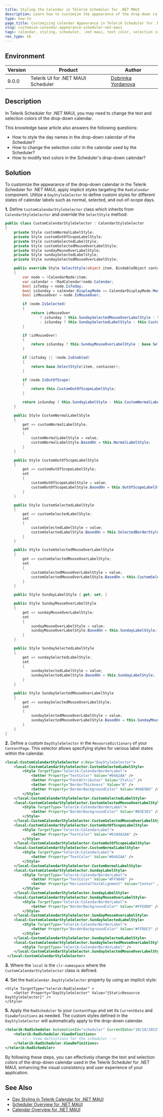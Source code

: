 ```yaml
---
title: Styling the Calendar in Telerik Scheduler for .NET MAUI
description: Learn how to customize the appearance of the drop-down calendar in Telerik Scheduler for .NET MAUI by changing text and selection colors.
type: how-to
page_title: Customizing Calendar Appearance in Telerik Scheduler for .NET MAUI
slug: customize-calendar-appearance-scheduler-net-maui
tags: calendar, styling, scheduler, .net maui, text color, selection color
res_type: kb
---
```


## Environment

| Version | Product | Author | 
| --- | --- | ---- | 
| 9.0.0 | Telerik UI for .NET MAUI Scheduler | [Dobrinka Yordanova](https://www.telerik.com/blogs/author/dobrinka-yordanova)| 

## Description

In Telerik Scheduler for .NET MAUI, you may need to change the text and selection colors of the drop-down calendar.

This knowledge base article also answers the following questions:
- How to style the day names in the drop-down calendar of the Scheduler?
- How to change the selection color in the calendar used by the Scheduler?
- How to modify text colors in the Scheduler's drop-down calendar?

## Solution

To customize the appearance of the drop-down calendar in the Telerik Scheduler for .NET MAUI, apply implicit styles targeting the `RadCalendar` component. Utilize a `DayStyleSelector` to define custom styles for different states of calendar labels such as normal, selected, and out-of-scope days.

**1.** Define `CustomCalendarStyleSelector` class which inherits from `CalendarStyleSelector` and override the `SelectStyle` method:

```C#
public class CustomCalendarStyleSelector : CalendarStyleSelector
{
    private Style customNormalLabelStyle;
    private Style customOutOfScopeLabelStyle;
    private Style customSelectedLabelStyle;
    private Style customSelectedMouseOverLabelStyle;
    private Style sundayMouseOverLabelStyle;
    private Style sundaySelectedLabelStyle;
    private Style sundaySelectedMouseOverLabelStyle;

    public override Style SelectStyle(object item, BindableObject container)
    {
        var node = (CalendarNode)item;
        var calendar = (RadCalendar)node.Calendar;
        bool isToday = node.IsToday;
        bool isSunday = calendar.DisplayMode == CalendarDisplayMode.Month && node.Date.Value.DayOfWeek == DayOfWeek.Sunday;
        bool isMouseOver = node.IsMouseOver;

        if (node.IsSelected)
        {
            return isMouseOver
                ? isSunday ? this.SundaySelectedMouseOverLabelStyle : this.CustomSelectedMouseOverLabelStyle
                : isSunday ? this.SundaySelectedLabelStyle : this.CustomSelectedLabelStyle;
        }

        if (isMouseOver)
        {
            return isSunday ? this.SundayMouseOverLabelStyle : base.SelectStyle(item, container);
        }

        if (isToday || !node.IsEnabled)
        {
            return base.SelectStyle(item, container);
        }

        if (node.IsOutOfScope)
        {
            return this.CustomOutOfScopeLabelStyle;
        }

        return isSunday ? this.SundayLabelStyle : this.CustomNormalLabelStyle;
    }

    public Style CustomNormalLabelStyle
    {
        get => customNormalLabelStyle;
        set
        {
            customNormalLabelStyle = value;
            customNormalLabelStyle.BasedOn = this.NormalLabelStyle;
        }
    }

    public Style CustomOutOfScopeLabelStyle
    {
        get => customOutOfScopeLabelStyle;
        set
        {
            customOutOfScopeLabelStyle = value;
            customOutOfScopeLabelStyle.BasedOn = this.OutOfScopeLabelStyle;
        }
    }

    public Style CustomSelectedLabelStyle
    {
        get => customSelectedLabelStyle;
        set
        {
            customSelectedLabelStyle = value;
            customSelectedLabelStyle.BasedOn = this.SelectedBorderStyle;
        }
    }

    public Style CustomSelectedMouseOverLabelStyle
    {
        get => customSelectedMouseOverLabelStyle;
        set
        {
            customSelectedMouseOverLabelStyle = value;
            customSelectedMouseOverLabelStyle.BasedOn = this.CustomSelectedLabelStyle;
        }
    }

    public Style SundayLabelStyle { get; set; }

    public Style SundayMouseOverLabelStyle
    {
        get => sundayMouseOverLabelStyle;
        set
        {
            sundayMouseOverLabelStyle = value;
            sundayMouseOverLabelStyle.BasedOn = this.SundayLabelStyle;
        }
    }

    public Style SundaySelectedLabelStyle
    {
        get => sundaySelectedLabelStyle;
        set
        {
            sundaySelectedLabelStyle = value;
            sundaySelectedLabelStyle.BasedOn = this.SundayLabelStyle;
        }
    }

    public Style SundaySelectedMouseOverLabelStyle
    {
        get => sundaySelectedMouseOverLabelStyle;
        set
        {
            sundaySelectedMouseOverLabelStyle = value;
            sundaySelectedMouseOverLabelStyle.BasedOn = this.SundayMouseOverLabelStyle;
        }
    }
}
```

**2.** Define a custom `DayStyleSelector` in the `ResourceDictionary` of your `ContentPage`. This selector allows specifying styles for various label states within the calendar.

```xml
<local:CustomCalendarStyleSelector x:Key="DayStyleSelector">
    <local:CustomCalendarStyleSelector.CustomSelectedLabelStyle>
        <Style TargetType="telerik:CalendarBorderLabel">
            <Setter Property="TextColor" Value="#04A2AA" />
            <Setter Property="FontAttributes" Value="Italic" />
            <Setter Property="BorderThickness" Value="0" />
            <Setter Property="BorderBackgroundColor" Value="#9AD9DD" />
        </Style>
    </local:CustomCalendarStyleSelector.CustomSelectedLabelStyle>
    <local:CustomCalendarStyleSelector.CustomSelectedMouseOverLabelStyle>
        <Style TargetType="telerik:CalendarBorderLabel">
            <Setter Property="BorderBackgroundColor" Value="#B3E3E5" />
        </Style>
    </local:CustomCalendarStyleSelector.CustomSelectedMouseOverLabelStyle>
    <local:CustomCalendarStyleSelector.CustomOutOfScopeLabelStyle>
        <Style TargetType="telerik:CalendarLabel">
            <Setter Property="TextColor" Value="#6104A2AA" />
        </Style>
    </local:CustomCalendarStyleSelector.CustomOutOfScopeLabelStyle>
    <local:CustomCalendarStyleSelector.CustomNormalLabelStyle>
        <Style TargetType="telerik:CalendarLabel">
            <Setter Property="TextColor" Value="#04A2AA" />
        </Style>
    </local:CustomCalendarStyleSelector.CustomNormalLabelStyle>
    <local:CustomCalendarStyleSelector.SundayLabelStyle>
        <Style TargetType="telerik:CalendarBorderLabel">
            <Setter Property="TextColor" Value="#FF9040" />
            <Setter Property="HorizontalTextAlignment" Value="Center" />
        </Style>
    </local:CustomCalendarStyleSelector.SundayLabelStyle>
    <local:CustomCalendarStyleSelector.SundayMouseOverLabelStyle>
        <Style TargetType="telerik:CalendarBorderLabel">
            <Setter Property="BorderBackgroundColor" Value="#FFE8D8" />
        </Style>
    </local:CustomCalendarStyleSelector.SundayMouseOverLabelStyle>
    <local:CustomCalendarStyleSelector.SundaySelectedLabelStyle>
        <Style TargetType="telerik:CalendarBorderLabel">
            <Setter Property="BorderBackgroundColor" Value="#FFDDC5" />
        </Style>
    </local:CustomCalendarStyleSelector.SundaySelectedLabelStyle>
    <local:CustomCalendarStyleSelector.SundaySelectedMouseOverLabelStyle>
        <Style TargetType="telerik:CalendarBorderLabel" />
    </local:CustomCalendarStyleSelector.SundaySelectedMouseOverLabelStyle>
 </local:CustomCalendarStyleSelector>
```

**3.** Where the `local` is the `clr-namespace` where the `CustomCalendarStyleSelector` class is defined. 

**4.** Set the `RadCalendar.DayStyleSelector` property by using an implicit style:

```XAML
<Style TargetType="telerik:RadCalendar" >
    <Setter Property="DayStyleSelector" Value="{StaticResource DayStyleSelector}" />
</Style>
```

**5.** Apply the `RadScheduler` to your `ContentPage` and set its `CurrentDate` and `ViewDefinitions` as needed. The custom styles defined in the `DayStyleSelector` will automatically apply to the drop-down calendar.

```xml
<telerik:RadScheduler AutomationId="scheduler" CurrentDate="10/18/2023">
    <telerik:RadScheduler.ViewDefinitions>
        <!-- View definitions for the scheduler -->
    </telerik:RadScheduler.ViewDefinitions>
</telerik:RadScheduler>
```

By following these steps, you can effectively change the text and selection colors of the drop-down calendar used in the Telerik Scheduler for .NET MAUI, enhancing the visual consistency and user experience of your application.

## See Also

- [Day Styling in Telerik Calendar for .NET MAUI](https://docs.telerik.com/devtools/maui/controls/calendar/styling/day-styling)
- [Scheduler Overview for .NET MAUI](https://docs.telerik.com/devtools/maui/controls/scheduler/overview)
- [Calendar Overview for .NET MAUI](https://docs.telerik.com/devtools/maui/controls/calendar/overview)
